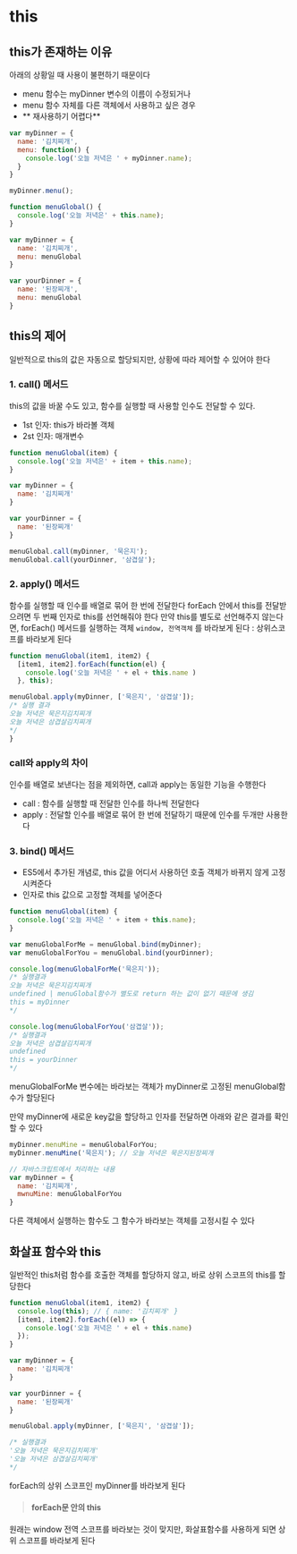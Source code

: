# this

## this가 존재하는 이유

아래의 상황일 때 사용이 불편하기 때문이다
- menu 함수는 myDinner 변수의 이름이 수정되거나
- menu 함수 자체를 다른 객체에서 사용하고 싶은 경우
- ** 재사용하기 어렵다**
  
```javascript
var myDinner = {
  name: '김치찌개',
  menu: function() {
    console.log('오늘 저녁은 ' + myDinner.name);
  }
}

myDinner.menu();
```

```javascript
function menuGlobal() {
  console.log('오늘 저녁은' + this.name);
}

var myDinner = {
  name: '김치찌개',
  menu: menuGlobal
}

var yourDinner = {
  name: '된장찌개',
  menu: menuGlobal
}
```

## this의 제어

일반적으로 this의 값은 자동으로 할당되지만, 상황에 따라 제어할 수 있어야 한다


### 1. call() 메서드

this의 값을 바꿀 수도 있고, 함수를 실행할 때 사용할 인수도 전달할 수 있다.

- 1st 인자: this가 바라볼 객체
- 2st 인자: 매개변수

```javascript
function menuGlobal(item) {
  console.log('오늘 저녁은' + item + this.name);
}

var myDinner = {
  name: '김치찌개'
}

var yourDinner = {
  name: '된장찌개'
}

menuGlobal.call(myDinner, '묵은지');
menuGlobal.call(yourDinner, '삼겹살');
```

### 2. apply() 메서드

함수를 실행할 때 인수를 배열로 묶어 한 번에 전달한다
forEach 안에서 this를 전달받으려면 두 번째 인자로 this를 선언해줘야 한다
만약 this를 별도로 선언해주지 않는다면, forEach() 메서드를 실행하는 객체 `window, 전역객체` 를 바라보게 된다 : 상위스코프를 바라보게 된다

```javascript
function menuGlobal(item1, item2) {
  [item1, item2].forEach(function(el) {
    console.log('오늘 저녁은 ' + el + this.name )
  }, this);

menuGlobal.apply(myDinner, ['묵은지', '삼겹살']);
/* 실행 결과
오늘 저녁은 묵은지김치찌개
오늘 저녁은 삼겹살김치찌개
*/
}
```

### call와 apply의 차이

인수를 배열로 보낸다는 점을 제외하면, call과 apply는 동일한 기능을 수행한다

- call : 함수를 실행할 때 전달한 인수를 하나씩 전달한다
- apply : 전달할 인수를 배열로 묶어 한 번에 전달하기 때문에 인수를 두개만 사용한다

### 3. bind() 메서드

- ES5에서 추가된 개념로, this 값을 어디서 사용하던 호출 객체가 바뀌지 않게 고정시켜준다
- 인자로 this 값으로 고정할 객체를 넣어준다

```javascript
function menuGlobal(item) {
  console.log('오늘 저녁은 ' + item + this.name);
}

var menuGlobalForMe = menuGlobal.bind(myDinner);
var menuGlobalForYou = menuGlobal.bind(yourDinner);

console.log(menuGlobalForMe('묵은지')); 
/* 실행결과
오늘 저녁은 묵은지김치찌개
undefined | menuGlobal함수가 별도로 return 하는 값이 없기 때문에 생김
this = myDinner
*/

console.log(menuGlobalForYou('삼겹살'));
/* 실행결과
오늘 저녁은 삼겹살김치찌개
undefined
this = yourDinner
*/
```

menuGlobalForMe 변수에는 바라보는 객체가 myDinner로 고정된 menuGlobal함수가 할당된다

만약 myDinner에 새로운 key값을 할당하고 인자를 전달하면
아래와 같은 결과를 확인할 수 있다

```javascript
myDinner.menuMine = menuGlobalForYou;
myDinner.menuMine('묵은지'); // 오늘 저녁은 묵은지된장찌개

// 자바스크립트에서 처리하는 내용
var myDinner = {
  name: '김치찌개',
  mwnuMine: menuGlobalForYou
}
```

다른 객체에서 실행하는 함수도 그 함수가 바라보는 객체를 고정시킬 수 있다

## 화살표 함수와 this

일반적인 this처럼 함수를 호출한 객체를 할당하지 않고, 바로 상위 스코프의 this를 할당한다

```javascript
function menuGlobal(item1, item2) {
  console.log(this); // { name: '김치찌개' }
  [item1, item2].forEach((el) => {
    console.log('오늘 저녁은 ' + el + this.name)
  });
}

var myDinner = {
  name: '김치찌개'
}

var yourDinner = {
  name: '된장찌개'
}

menuGlobal.apply(myDinner, ['묵은지', '삼겹살']);

/* 실행결과
'오늘 저녁은 묵은지김치찌개'
'오늘 저녁은 삼겹살김치찌개'
*/
```

forEach의 상위 스코프인 myDinner를 바라보게 된다

> #### forEach문 안의 this

원래는 window 전역 스코프를 바라보는 것이 맞지만,
화살표함수를 사용하게 되면 상위 스코프를 바라보게 된다